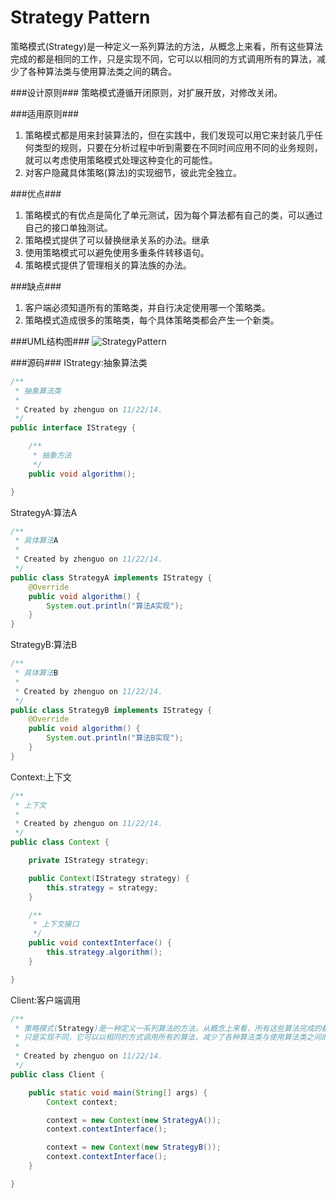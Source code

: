 Strategy Pattern
================
  策略模式(Strategy)是一种定义一系列算法的方法，从概念上来看，所有这些算法完成的都是相同的工作，只是实现不同，它可以以相同的方式调用所有的算法，减少了各种算法类与使用算法类之间的耦合。

###设计原则###
  策略模式遵循开闭原则，对扩展开放，对修改关闭。

###适用原则###
1. 策略模式都是用来封装算法的，但在实践中，我们发现可以用它来封装几乎任何类型的规则，只要在分析过程中听到需要在不同时间应用不同的业务规则，就可以考虑使用策略模式处理这种变化的可能性。
2. 对客户隐藏具体策略(算法)的实现细节，彼此完全独立。

###优点###
1. 策略模式的有优点是简化了单元测试，因为每个算法都有自己的类，可以通过自己的接口单独测试。
2. 策略模式提供了可以替换继承关系的办法。继承
3. 使用策略模式可以避免使用多重条件转移语句。
4. 策略模式提供了管理相关的算法族的办法。

###缺点###
1. 客户端必须知道所有的策略类，并自行决定使用哪一个策略类。
2. 策略模式造成很多的策略类，每个具体策略类都会产生一个新类。

###UML结构图###
![StrategyPattern](/imgs/post/StrategyPattern.png)

###源码###
IStrategy:抽象算法类
```java
/**
 * 抽象算法类
 *
 * Created by zhenguo on 11/22/14.
 */
public interface IStrategy {

    /**
     * 抽象方法
     */
    public void algorithm();

}
```

StrategyA:算法A
```java
/**
 * 具体算法A
 *
 * Created by zhenguo on 11/22/14.
 */
public class StrategyA implements IStrategy {
    @Override
    public void algorithm() {
        System.out.println("算法A实现");
    }
}
```

StrategyB:算法B
```java
/**
 * 具体算法B
 *
 * Created by zhenguo on 11/22/14.
 */
public class StrategyB implements IStrategy {
    @Override
    public void algorithm() {
        System.out.println("算法B实现");
    }
}
```

Context:上下文
```java
/**
 * 上下文
 *
 * Created by zhenguo on 11/22/14.
 */
public class Context {

    private IStrategy strategy;

    public Context(IStrategy strategy) {
        this.strategy = strategy;
    }

    /**
     * 上下文接口
     */
    public void contextInterface() {
        this.strategy.algorithm();
    }

}
```

Client:客户端调用
```java
/**
 * 策略模式(Strategy)是一种定义一系列算法的方法，从概念上来看，所有这些算法完成的都是相同的工作，
 * 只是实现不同，它可以以相同的方式调用所有的算法，减少了各种算法类与使用算法类之间的耦合。
 *
 * Created by zhenguo on 11/22/14.
 */
public class Client {

    public static void main(String[] args) {
        Context context;

        context = new Context(new StrategyA());
        context.contextInterface();

        context = new Context(new StrategyB());
        context.contextInterface();
    }

}
```




